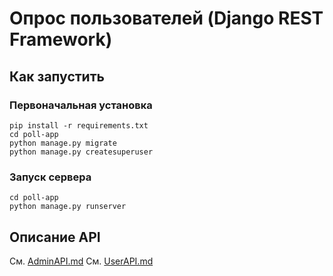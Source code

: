 # Опрос пользователей (Django REST Framework)

## Как запустить
### Первоначальная установка
```
pip install -r requirements.txt
cd poll-app
python manage.py migrate
python manage.py createsuperuser
```

### Запуск сервера
```
cd poll-app
python manage.py runserver
```

## Описание API

См. [AdminAPI.md](AdminAPI.md)
См. [UserAPI.md](UserAPI.md)
